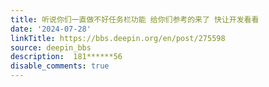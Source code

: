```yaml
---
title: 听说你们一直做不好任务栏功能 给你们参考的来了 快让开发看看
date: '2024-07-28'
linkTitle: https://bbs.deepin.org/en/post/275598
source: deepin_bbs
description:  181******56 
disable_comments: true
---
```



